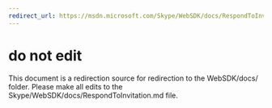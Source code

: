 ```yaml
---
redirect_url: https://msdn.microsoft.com/Skype/WebSDK/docs/RespondToInvitation
---
```

# do not edit
This document is a redirection source for redirection to the WebSDK/docs/ folder. Please make all edits to the Skype/WebSDK/docs/RespondToInvitation.md file.

